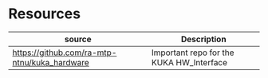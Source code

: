 # Resources

|source|Description|
|------|-----------|
|https://github.com/ra-mtp-ntnu/kuka_hardware|Important repo for the KUKA HW_Interface|